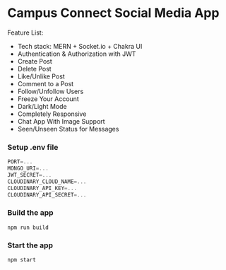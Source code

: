# Campus Connect Social Media App

Feature List:

-   Tech stack: MERN + Socket.io + Chakra UI
-   Authentication & Authorization with JWT
-   Create Post
-   Delete Post
-   Like/Unlike Post
-   Comment to a Post
-   Follow/Unfollow Users
-   Freeze Your Account
-   Dark/Light Mode
-   Completely Responsive
-   Chat App With Image Support
-   Seen/Unseen Status for Messages

### Setup .env file

```js
PORT=...
MONGO_URI=...
JWT_SECRET=...
CLOUDINARY_CLOUD_NAME=...
CLOUDINARY_API_KEY=...
CLOUDINARY_API_SECRET=...
```

### Build the app

```shell
npm run build
```

### Start the app

```shell
npm start
```
